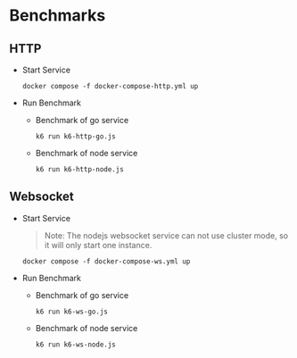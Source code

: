 # Benchmarks

## HTTP

* Start Service

    `docker compose -f docker-compose-http.yml up`

* Run Benchmark

  * Benchmark of go service

    `k6 run k6-http-go.js`

  * Benchmark of node service

    `k6 run k6-http-node.js`

## Websocket

* Start Service
  > Note: The nodejs websocket service can not use cluster mode, so it will only start one instance.

    `docker compose -f docker-compose-ws.yml up`

* Run Benchmark

  * Benchmark of go service

    `k6 run k6-ws-go.js`

  * Benchmark of node service

    `k6 run k6-ws-node.js`

